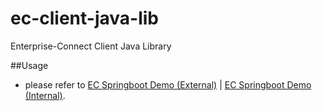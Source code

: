 # ec-client-java-lib
Enterprise-Connect Client Java Library

##Usage
- please refer to [EC Springboot Demo (External)](https://github.com/Enterprise-connect/ec-example-springboot) | [EC Springboot Demo (Internal)](https://github.build.ge.com/Enterprise-Connect/ec-springboot-demo).
